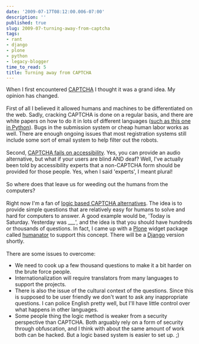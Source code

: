 ```yaml
---
date: '2009-07-17T08:12:00.006-07:00'
description: ''
published: true
slug: 2009-07-turning-away-from-captcha
tags:
- rant
- django
- plone
- python
- legacy-blogger
time_to_read: 5
title: Turning away from CAPTCHA
---
```


When I first encountered <a href="http://en.wikipedia.org/wiki/CAPTCHA">CAPTCHA</a> I thought it was a grand idea. My opinion has changed.<br /><br />First of all I believed it allowed humans and machines to be differentiated on the web. Sadly, cracking CAPTCHA is done on a regular basis, and there are white papers on how to do it in lots of different languages (<a href="http://www.wausita.com/captcha/">such as this one in Python</a>). Bugs in the submission system or cheap human labor works as well. There are enough ongoing issues that most registration systems still include some sort of email system to help filter out the robots.<br /><br />Second, <a href="http://www.456bereastreet.com/archive/200709/provide_an_accessible_alternative_if_you_must_use_a_captcha/">CAPTCHA fails on accessibility</a>. Yes, you can provide an audio alternative, but what if your users are blind AND deaf? Well, I've actually been told by accessibility experts that a non-CAPTCHA form should be provided for those people. Yes, when I said 'experts', I meant plural!<br /><br />So where does that leave us for weeding out the humans from the computers?<br /><br />Right now I'm a fan of <a href="http://www.w3.org/TR/turingtest/#logic">logic based CAPTCHA alternatives</a>. The idea is to provide simple questions that are relatively easy for humans to solve and hard for computers to answer. A good example would be, 'Today is Saturday. Yesterday was ___', and the idea is that you should have hundreds or thousands of questions. In fact, I came up with a <a href="http://plone.org/">Plone</a> widget package called <a href="http://plone.org/products/humanator/">humanator</a> to support this concept. There will be a <a href="http://djangoproject.com/">Django</a> version shortly.<br /><br />There are some issues to overcome:<br /><ul><li>We need to cook up a few thousand questions to make it a bit harder on the brute force people.<br /></li><li>Internationalization will require translators from many languages to support the projects.</li><li>There is also the issue of the cultural context of the questions. Since this is supposed to be user friendly we don't want to ask any inappropriate questions. I can police English pretty well, but I'll have little control over what happens in other languages.</li><li>Some people thing the logic method is weaker from a security perspective than CAPTCHA. Both arguably rely on a form of security through obfuscation, and I think with about the same amount of work both can be hacked. But a logic based system is easier to set up. ;)<br /></li></ul>